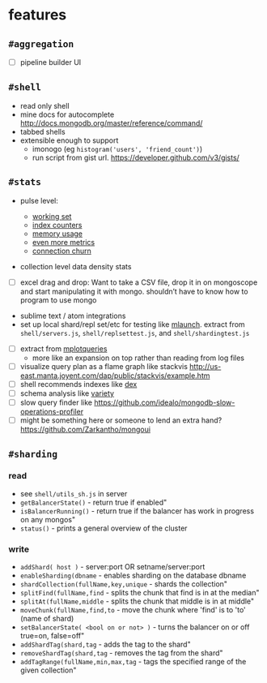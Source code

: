 # features

## `#aggregation`

- [ ] pipeline builder UI

## `#shell`
  - read only shell
  - mine docs for autocomplete http://docs.mongodb.org/master/reference/command/
  - tabbed shells
  - extensible enough to support
    - imonogo (eg `histogram('users', 'friend_count')`)
    - run script from gist url.  https://developer.github.com/v3/gists/

## `#stats`
  - pulse level:
    - [working set](http://docs.mongodb.org/master/reference/command/serverStatus/#workingset)
    - [index counters](http://docs.mongodb.org/master/reference/command/serverStatus/#indexcounters)
    - [memory usage](http://docs.mongodb.org/master/reference/command/serverStatus/#mem)
    - [even more metrics](http://docs.mongodb.org/master/reference/command/serverStatus/#metrics)
    - [connection churn](https://github.com/rueckstiess/mtools/wiki/mplotqueries#connection-churn-plot)

  - collection level data density stats

  - [ ] excel drag and drop: Want to take a CSV file, drop it in on
    mongoscope and start manipulating it with mongo.  shouldn’t have to
    know how to program to use mongo
  - sublime text / atom integrations
  - set up local shard/repl set/etc for testing like
    [mlaunch](https://github.com/rueckstiess/mtools/wiki/mlaunch).
    extract from `shell/servers.js`, `shell/replsettest.js`, and
    `shell/shardingtest.js`
  - [ ] extract from [mplotqueries](https://github.com/rueckstiess/mtools/wiki/mplotqueries)
    - more like an expansion on top rather than reading from log files
  - [ ] visualize query plan as a flame graph like stackvis
    http://us-east.manta.joyent.com/dap/public/stackvis/example.htm
  - [ ] shell recommends indexes like [dex](http://blog.mongolab.com/2012/06/introducing-dex-the-index-bot/)
  - [ ] schema analysis like [variety](https://github.com/variety/variety)
  - [ ] slow query finder like https://github.com/idealo/mongodb-slow-operations-profiler
  - [ ] might be something here or someone to lend an extra hand? https://github.com/Zarkantho/mongoui

## `#sharding`

### read

  - see `shell/utils_sh.js` in server
  - `getBalancerState()` - return true if enabled"
  - `isBalancerRunning()` - return true if the balancer has work in progress on any mongos"
  - `status()` - prints a general overview of the cluster

### write

  - `addShard( host )` - server:port OR setname/server:port
  - `enableSharding(dbname` - enables sharding on the database dbname
  - `shardCollection(fullName,key,unique` - shards the collection"
  - `splitFind(fullName,find` - splits the chunk that find is in at the median"
  - `splitAt(fullName,middle` - splits the chunk that middle is in at middle"
  - `moveChunk(fullName,find,to` - move the chunk where 'find' is to 'to' (name of shard)
  - `setBalancerState( <bool on or not> )` - turns the balancer on or off true=on, false=off"
  - `addShardTag(shard,tag` - adds the tag to the shard"
  - `removeShardTag(shard,tag` - removes the tag from the shard"
  - `addTagRange(fullName,min,max,tag` - tags the specified range of the given collection"
